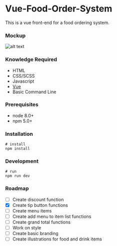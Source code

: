 # Vue-Food-Order-System
This is a vue front-end for a food ordering system.

### Mockup
![alt text](https://raw.githubusercontent.com/meadio/Vue-Food-Order-System/master/mockup.png)

### Knowledge Required
* HTML
* CSS/SCSS
* Javascript
* [Vue](https://vuejs.org/)
* Basic Command Line

### Prerequisites
* node 8.0+
* npm 5.0+

### Installation
```
# install
npm install
```

### Development
```
# run
npm run dev
```

### Roadmap
- [ ] Create discount function
- [x] Create tip button functions
- [ ] Create menu items
- [ ] Create add menu to item list functions
- [ ] Create grand total functions
- [ ] Work on style
- [ ] Create basic branding
- [ ] Create illustrations for food and drink items